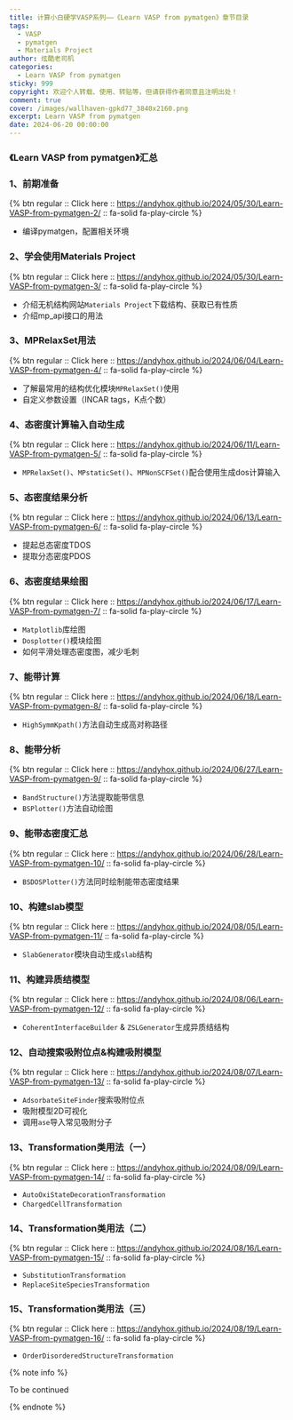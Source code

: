 ```yaml
---
title: 计算小白硬学VASP系列——《Learn VASP from pymatgen》章节目录
tags:
  - VASP
  - pymatgen
  - Materials Project
author: 炫酷老司机
categories:
  - Learn VASP from pymatgen
sticky: 999
copyright: 欢迎个人转载、使用、转贴等，但请获得作者同意且注明出处！
comment: true
cover: /images/wallhaven-gpkd77_3840x2160.png
excerpt: Learn VASP from pymatgen
date: 2024-06-20 00:00:00
---
```



### 《Learn VASP from pymatgen》汇总

### 1、前期准备

{% btn regular :: Click here :: https://andyhox.github.io/2024/05/30/Learn-VASP-from-pymatgen-2/ :: fa-solid fa-play-circle %}

- 编译pymatgen，配置相关环境

### 2、学会使用Materials Project

{% btn regular :: Click here :: https://andyhox.github.io/2024/05/30/Learn-VASP-from-pymatgen-3/ :: fa-solid fa-play-circle %}

- 介绍无机结构网站`Materials Project`下载结构、获取已有性质
- 介绍mp_api接口的用法

### 3、MPRelaxSet用法

{% btn regular :: Click here :: https://andyhox.github.io/2024/06/04/Learn-VASP-from-pymatgen-4/ :: fa-solid fa-play-circle %}

- 了解最常用的结构优化模块`MPRelaxSet()`使用
- 自定义参数设置（INCAR tags，K点个数）

### 4、态密度计算输入自动生成

{% btn regular :: Click here :: https://andyhox.github.io/2024/06/11/Learn-VASP-from-pymatgen-5/ :: fa-solid fa-play-circle %}

- `MPRelaxSet()`、`MPstaticSet()`、`MPNonSCFSet()`配合使用生成dos计算输入

### 5、态密度结果分析

{% btn regular :: Click here :: https://andyhox.github.io/2024/06/13/Learn-VASP-from-pymatgen-6/ :: fa-solid fa-play-circle %}

- 提起总态密度TDOS
- 提取分态密度PDOS

### 6、态密度结果绘图

{% btn regular :: Click here :: https://andyhox.github.io/2024/06/17/Learn-VASP-from-pymatgen-7/ :: fa-solid fa-play-circle %}

- `Matplotlib`库绘图
- `Dosplotter()`模块绘图
- 如何平滑处理态密度图，减少毛刺

### 7、能带计算

{% btn regular :: Click here :: https://andyhox.github.io/2024/06/18/Learn-VASP-from-pymatgen-8/ :: fa-solid fa-play-circle %}

- `HighSymmKpath()`方法自动生成高对称路径

### 8、能带分析

{% btn regular :: Click here :: https://andyhox.github.io/2024/06/27/Learn-VASP-from-pymatgen-9/ :: fa-solid fa-play-circle %}

- `BandStructure()`方法提取能带信息
- `BSPlotter()`方法自动绘图

### 9、能带态密度汇总

{% btn regular :: Click here :: https://andyhox.github.io/2024/06/28/Learn-VASP-from-pymatgen-10/ :: fa-solid fa-play-circle %}

- `BSDOSPlotter()`方法同时绘制能带态密度结果

### 10、构建slab模型

{% btn regular :: Click here :: https://andyhox.github.io/2024/08/05/Learn-VASP-from-pymatgen-11/ :: fa-solid fa-play-circle %}

- `SlabGenerator`模块自动生成`slab`结构

### 11、构建异质结模型

{% btn regular :: Click here :: https://andyhox.github.io/2024/08/06/Learn-VASP-from-pymatgen-12/ :: fa-solid fa-play-circle %}

- `CoherentInterfaceBuilder` & `ZSLGenerator`生成异质结结构

### 12、自动搜索吸附位点&构建吸附模型

{% btn regular :: Click here :: https://andyhox.github.io/2024/08/07/Learn-VASP-from-pymatgen-13/ :: fa-solid fa-play-circle %}

- `AdsorbateSiteFinder`搜索吸附位点
- 吸附模型2D可视化
- 调用`ase`导入常见吸附分子

### 13、Transformation类用法（一）

{% btn regular :: Click here :: https://andyhox.github.io/2024/08/09/Learn-VASP-from-pymatgen-14/ :: fa-solid fa-play-circle %}

- `AutoOxiStateDecorationTransformation`
- `ChargedCellTransformation`

### 14、Transformation类用法（二）

{% btn regular :: Click here :: https://andyhox.github.io/2024/08/16/Learn-VASP-from-pymatgen-15/ :: fa-solid fa-play-circle %}

- `SubstitutionTransformation`
- `ReplaceSiteSpeciesTransformation`

### 15、Transformation类用法（三）

{% btn regular :: Click here :: https://andyhox.github.io/2024/08/19/Learn-VASP-from-pymatgen-16/ :: fa-solid fa-play-circle %}

- `OrderDisorderedStructureTransformation`

{% note info %}

To be continued

{% endnote %}
